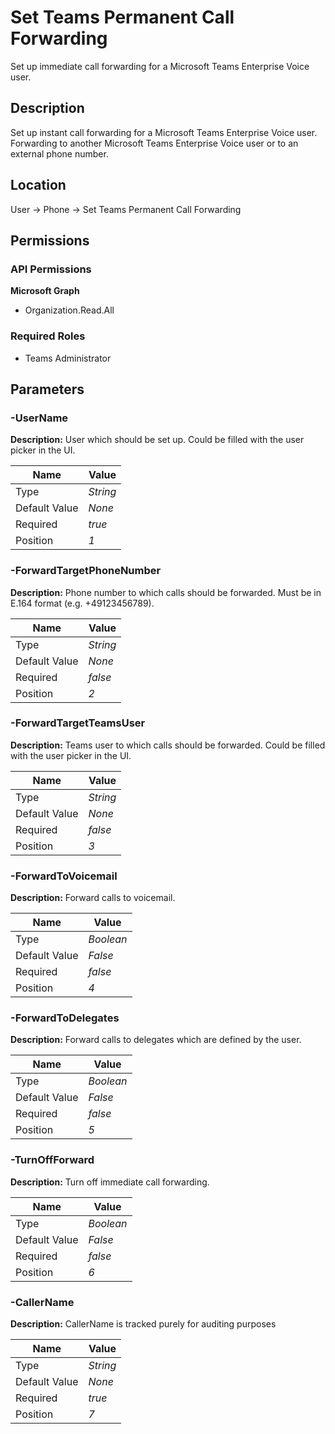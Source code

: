 # Set Teams Permanent Call Forwarding

Set up immediate call forwarding for a Microsoft Teams Enterprise Voice user.

## Description

Set up instant call forwarding for a Microsoft Teams Enterprise Voice user. Forwarding to another Microsoft Teams Enterprise Voice user or to an external phone number.

## Location

User &rarr; Phone &rarr; Set Teams Permanent Call Forwarding

## Permissions

### API Permissions

**Microsoft Graph**
- Organization.Read.All

### Required Roles

- Teams Administrator

## Parameters

### -UserName

**Description:** User which should be set up. Could be filled with the user picker in the UI. 

| Name | Value |
|---|---|
| Type | _String_ |
| Default Value | _None_ |
| Required | _true_ |
| Position | _1_ |

### -ForwardTargetPhoneNumber

**Description:** Phone number to which calls should be forwarded. Must be in E.164 format (e.g. +49123456789). 

| Name | Value |
|---|---|
| Type | _String_ |
| Default Value | _None_ |
| Required | _false_ |
| Position | _2_ |

### -ForwardTargetTeamsUser

**Description:** Teams user to which calls should be forwarded. Could be filled with the user picker in the UI. 

| Name | Value |
|---|---|
| Type | _String_ |
| Default Value | _None_ |
| Required | _false_ |
| Position | _3_ |

### -ForwardToVoicemail

**Description:** Forward calls to voicemail. 

| Name | Value |
|---|---|
| Type | _Boolean_ |
| Default Value | _False_ |
| Required | _false_ |
| Position | _4_ |

### -ForwardToDelegates

**Description:** Forward calls to delegates which are defined by the user. 

| Name | Value |
|---|---|
| Type | _Boolean_ |
| Default Value | _False_ |
| Required | _false_ |
| Position | _5_ |

### -TurnOffForward

**Description:** Turn off immediate call forwarding. 

| Name | Value |
|---|---|
| Type | _Boolean_ |
| Default Value | _False_ |
| Required | _false_ |
| Position | _6_ |

### -CallerName

**Description:** CallerName is tracked purely for auditing purposes 

| Name | Value |
|---|---|
| Type | _String_ |
| Default Value | _None_ |
| Required | _true_ |
| Position | _7_ |


